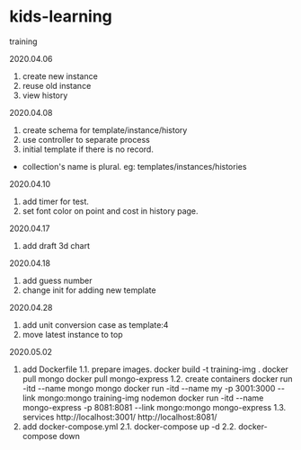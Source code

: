 # kids-learning
training


2020.04.06 
1. create new instance
2. reuse old instance
3. view history

2020.04.08
1. create schema for template/instance/history
2. use controller to separate process
3. initial template if there is no record.

* collection's name is plural. eg: templates/instances/histories

2020.04.10
1. add timer for test.
2. set font color on point and cost in history page.

2020.04.17
1. add draft 3d chart

2020.04.18
1. add guess number
2. change init for adding new template

2020.04.28
1. add unit conversion case as template:4
2. move latest instance to top

2020.05.02
1. add Dockerfile
  1.1. prepare images.
    docker build -t training-img .
    docker pull mongo
    docker pull mongo-express
  1.2. create containers
    docker run -itd --name mongo mongo 
    docker run -itd --name my -p 3001:3000 --link mongo:mongo training-img nodemon
    docker run -itd --name mongo-express -p 8081:8081 --link mongo:mongo mongo-express
  1.3. services
    http://localhost:3001/
    http://localhost:8081/
2. add docker-compose.yml
  2.1. docker-compose up -d
  2.2. docker-compose down



